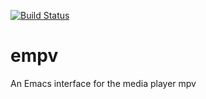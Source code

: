 [![Build Status](https://travis-ci.org/stnutt/empv.svg?branch=master)](https://travis-ci.org/stnutt/empv)
# empv
An Emacs interface for the media player mpv
